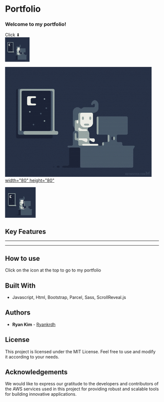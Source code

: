 # Portfolio

### Welcome to my portfolio!

Click ⬇</br>
<a href="ryankrdh.surge.sh">
<img src="src/assets/programmer1.gif" width="80" height="80"/></a>

[![Click to Go to Another Website](src/assets/programmer1.gif)width="80" height="80"](https://ryankrdh.surge.sh/)

<a href="ryankrdh.surge.sh"><img src="src/assets/programmer1.gif" width="100" height="100"></a>

## Key Features

---

---

## How to use

Click on the icon at the top to go to my portfolio

## Built With

- Javascript, Html, Bootstrap, Parcel, Sass, ScrollReveal.js

## Authors

- **Ryan Kim** - [Ryankrdh](https://github.com/ryankrdh)

## License

This project is licensed under the MIT License. Feel free to use and modify it according to your needs.

## Acknowledgements

We would like to express our gratitude to the developers and contributors of the AWS services used in this project for providing robust and scalable tools for building innovative applications.
